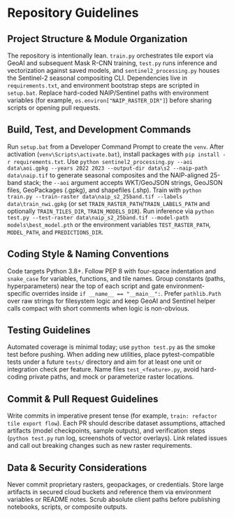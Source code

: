 # Repository Guidelines

## Project Structure & Module Organization
The repository is intentionally lean. `train.py` orchestrates tile export via GeoAI and subsequent Mask R-CNN training, `test.py` runs inference and vectorization against saved models, and `sentinel2_processing.py` houses the Sentinel-2 seasonal compositing CLI. Dependencies live in `requirements.txt`, and environment bootstrap steps are scripted in `setup.bat`. Replace hard-coded NAIP/Sentinel paths with environment variables (for example, `os.environ["NAIP_RASTER_DIR"]`) before sharing scripts or opening pull requests.

## Build, Test, and Development Commands
Run `setup.bat` from a Developer Command Prompt to create the `venv`. After activation (`venv\Scripts\activate.bat`), install packages with `pip install -r requirements.txt`. Use `python sentinel2_processing.py --aoi data\aoi.gpkg --years 2022 2023 --output-dir data\s2 --naip-path data\naip.tif` to generate seasonal composites and the NAIP-aligned 25-band stack; the `--aoi` argument accepts WKT/GeoJSON strings, GeoJSON files, GeoPackages (.gpkg), and shapefiles (.shp). Train with `python train.py --train-raster data\naip_s2_25band.tif --labels data\train_nwi.gpkg` (or set `TRAIN_RASTER_PATH`/`TRAIN_LABELS_PATH` and optionally `TRAIN_TILES_DIR`, `TRAIN_MODELS_DIR`). Run inference via `python test.py --test-raster data\naip_s2_25band.tif --model-path models\best_model.pth` or the environment variables `TEST_RASTER_PATH`, `MODEL_PATH`, and `PREDICTIONS_DIR`.

## Coding Style & Naming Conventions
Code targets Python 3.8+. Follow PEP 8 with four-space indentation and `snake_case` for variables, functions, and tile names. Group constants (paths, hyperparameters) near the top of each script and gate environment-specific overrides inside `if __name__ == "__main__":`. Prefer `pathlib.Path` over raw strings for filesystem logic and keep GeoAI and Sentinel helper calls compact with short comments when logic is non-obvious.

## Testing Guidelines
Automated coverage is minimal today; use `python test.py` as the smoke test before pushing. When adding new utilities, place pytest-compatible tests under a future `tests/` directory and aim for at least one unit or integration check per feature. Name files `test_<feature>.py`, avoid hard-coding private paths, and mock or parameterize raster locations.

## Commit & Pull Request Guidelines
Write commits in imperative present tense (for example, `train: refactor tile export flow`). Each PR should describe dataset assumptions, attached artifacts (model checkpoints, sample outputs), and verification steps (`python test.py` run log, screenshots of vector overlays). Link related issues and call out breaking changes such as new raster requirements.

## Data & Security Considerations
Never commit proprietary rasters, geopackages, or credentials. Store large artifacts in secured cloud buckets and reference them via environment variables or README notes. Scrub absolute client paths before publishing notebooks, scripts, or composite outputs.
